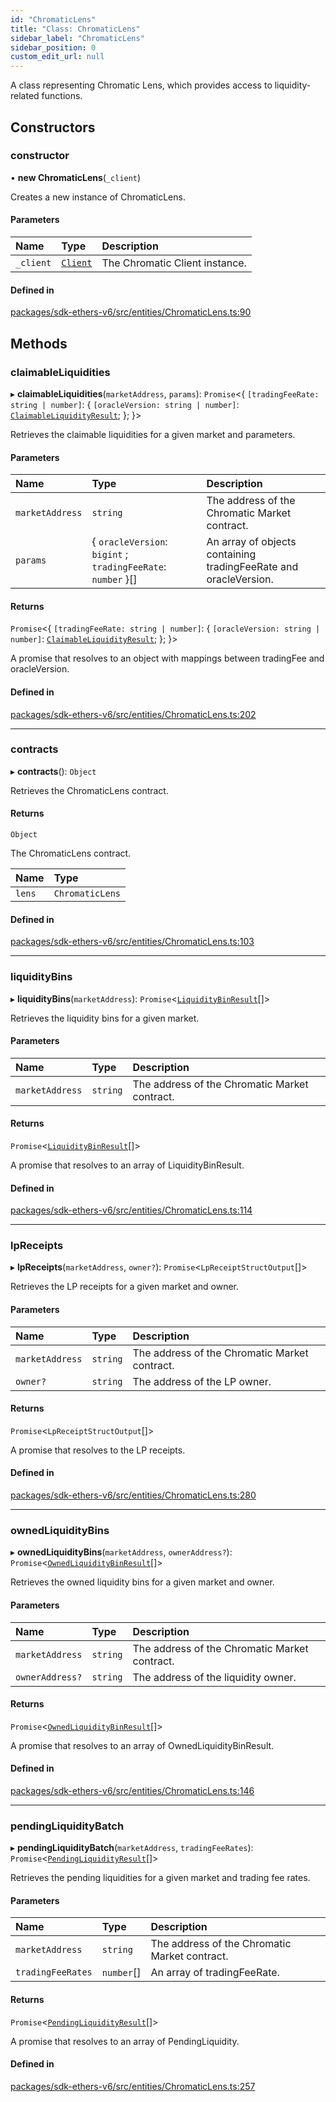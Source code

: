 ```yaml
---
id: "ChromaticLens"
title: "Class: ChromaticLens"
sidebar_label: "ChromaticLens"
sidebar_position: 0
custom_edit_url: null
---
```


A class representing Chromatic Lens, which provides access to liquidity-related functions.

## Constructors

### constructor

• **new ChromaticLens**(`_client`)

Creates a new instance of ChromaticLens.

#### Parameters

| Name | Type | Description |
| :------ | :------ | :------ |
| `_client` | [`Client`](Client.md) | The Chromatic Client instance. |

#### Defined in

[packages/sdk-ethers-v6/src/entities/ChromaticLens.ts:90](https://github.com/chromatic-protocol/sdk/blob/4d74715/packages/sdk-ethers-v6/src/entities/ChromaticLens.ts#L90)

## Methods

### claimableLiquidities

▸ **claimableLiquidities**(`marketAddress`, `params`): `Promise`<{ `[tradingFeeRate: string | number]`: { `[oracleVersion: string | number]`: [`ClaimableLiquidityResult`](../interfaces/ClaimableLiquidityResult.md);  };  }\>

Retrieves the claimable liquidities for a given market and parameters.

#### Parameters

| Name | Type | Description |
| :------ | :------ | :------ |
| `marketAddress` | `string` | The address of the Chromatic Market contract. |
| `params` | { `oracleVersion`: `bigint` ; `tradingFeeRate`: `number`  }[] | An array of objects containing tradingFeeRate and oracleVersion. |

#### Returns

`Promise`<{ `[tradingFeeRate: string | number]`: { `[oracleVersion: string | number]`: [`ClaimableLiquidityResult`](../interfaces/ClaimableLiquidityResult.md);  };  }\>

A promise that resolves to an object with mappings between tradingFee and oracleVersion.

#### Defined in

[packages/sdk-ethers-v6/src/entities/ChromaticLens.ts:202](https://github.com/chromatic-protocol/sdk/blob/4d74715/packages/sdk-ethers-v6/src/entities/ChromaticLens.ts#L202)

___

### contracts

▸ **contracts**(): `Object`

Retrieves the ChromaticLens contract.

#### Returns

`Object`

The ChromaticLens contract.

| Name | Type |
| :------ | :------ |
| `lens` | `ChromaticLens` |

#### Defined in

[packages/sdk-ethers-v6/src/entities/ChromaticLens.ts:103](https://github.com/chromatic-protocol/sdk/blob/4d74715/packages/sdk-ethers-v6/src/entities/ChromaticLens.ts#L103)

___

### liquidityBins

▸ **liquidityBins**(`marketAddress`): `Promise`<[`LiquidityBinResult`](../interfaces/LiquidityBinResult.md)[]\>

Retrieves the liquidity bins for a given market.

#### Parameters

| Name | Type | Description |
| :------ | :------ | :------ |
| `marketAddress` | `string` | The address of the Chromatic Market contract. |

#### Returns

`Promise`<[`LiquidityBinResult`](../interfaces/LiquidityBinResult.md)[]\>

A promise that resolves to an array of LiquidityBinResult.

#### Defined in

[packages/sdk-ethers-v6/src/entities/ChromaticLens.ts:114](https://github.com/chromatic-protocol/sdk/blob/4d74715/packages/sdk-ethers-v6/src/entities/ChromaticLens.ts#L114)

___

### lpReceipts

▸ **lpReceipts**(`marketAddress`, `owner?`): `Promise`<`LpReceiptStructOutput`[]\>

Retrieves the LP receipts for a given market and owner.

#### Parameters

| Name | Type | Description |
| :------ | :------ | :------ |
| `marketAddress` | `string` | The address of the Chromatic Market contract. |
| `owner?` | `string` | The address of the LP owner. |

#### Returns

`Promise`<`LpReceiptStructOutput`[]\>

A promise that resolves to the LP receipts.

#### Defined in

[packages/sdk-ethers-v6/src/entities/ChromaticLens.ts:280](https://github.com/chromatic-protocol/sdk/blob/4d74715/packages/sdk-ethers-v6/src/entities/ChromaticLens.ts#L280)

___

### ownedLiquidityBins

▸ **ownedLiquidityBins**(`marketAddress`, `ownerAddress?`): `Promise`<[`OwnedLiquidityBinResult`](../interfaces/OwnedLiquidityBinResult.md)[]\>

Retrieves the owned liquidity bins for a given market and owner.

#### Parameters

| Name | Type | Description |
| :------ | :------ | :------ |
| `marketAddress` | `string` | The address of the Chromatic Market contract. |
| `ownerAddress?` | `string` | The address of the liquidity owner. |

#### Returns

`Promise`<[`OwnedLiquidityBinResult`](../interfaces/OwnedLiquidityBinResult.md)[]\>

A promise that resolves to an array of OwnedLiquidityBinResult.

#### Defined in

[packages/sdk-ethers-v6/src/entities/ChromaticLens.ts:146](https://github.com/chromatic-protocol/sdk/blob/4d74715/packages/sdk-ethers-v6/src/entities/ChromaticLens.ts#L146)

___

### pendingLiquidityBatch

▸ **pendingLiquidityBatch**(`marketAddress`, `tradingFeeRates`): `Promise`<[`PendingLiquidityResult`](../interfaces/PendingLiquidityResult.md)[]\>

Retrieves the pending liquidities for a given market and trading fee rates.

#### Parameters

| Name | Type | Description |
| :------ | :------ | :------ |
| `marketAddress` | `string` | The address of the Chromatic Market contract. |
| `tradingFeeRates` | `number`[] | An array of tradingFeeRate. |

#### Returns

`Promise`<[`PendingLiquidityResult`](../interfaces/PendingLiquidityResult.md)[]\>

A promise that resolves to an array of PendingLiquidity.

#### Defined in

[packages/sdk-ethers-v6/src/entities/ChromaticLens.ts:257](https://github.com/chromatic-protocol/sdk/blob/4d74715/packages/sdk-ethers-v6/src/entities/ChromaticLens.ts#L257)
